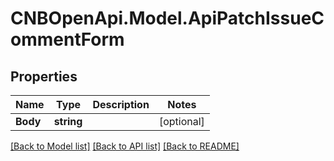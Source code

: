 # CNBOpenApi.Model.ApiPatchIssueCommentForm

## Properties

Name | Type | Description | Notes
------------ | ------------- | ------------- | -------------
**Body** | **string** |  | [optional] 

[[Back to Model list]](../../README.md#documentation-for-models) [[Back to API list]](../../README.md#documentation-for-api-endpoints) [[Back to README]](../../README.md)

